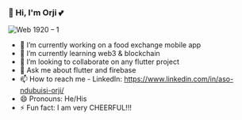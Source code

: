 ### 👋 Hi, I'm Orji 💕

![Web 1920 – 1](https://user-images.githubusercontent.com/42071241/182004995-2b46a9f5-85d9-4a4b-8396-2122d7988f2e.png)


- 🔭 I’m currently working on a food exchange mobile app
- 🌱 I’m currently learning web3 & blockchain
- 👯 I’m looking to collaborate on any flutter project
- 💬 Ask me about flutter and firebase
- 📫 How to reach me - LinkedIn: https://www.linkedin.com/in/aso-ndubuisi-orji/
- 😄 Pronouns: He/His
- ⚡ Fun fact: I am very CHEERFUL!!!

